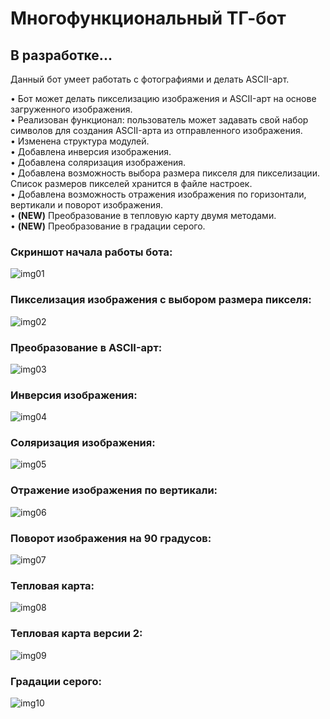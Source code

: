 # Многофункциональный ТГ-бот
## В разработке...

Данный бот умеет работать с фотографиями и делать ASCII-арт.

• Бот может делать пикселизацию изображения и ASCII-арт на основе загруженного изображения.  
• Реализован функционал: пользователь может задавать свой набор символов для создания ASCII-арта из отправленного изображения.  
• Изменена структура модулей.  
• Добавлена инверсия изображения.  
• Добавлена соляризация изображения.  
• Добавлена возможность выбора размера пикселя для пикселизации. Список размеров пикселей хранится в файле настроек.  
• Добавлена возможность отражения изображения по горизонтали, вертикали и поворот изображения.  
• **(NEW)** Преобразование в тепловую карту двумя методами.  
• **(NEW)** Преобразование в градации серого.  

### Скриншот начала работы бота:
![img01](https://github.com/Topotun77/multifunctional_bot/blob/master/ScreenShots/n001.JPG?raw=true)
### Пикселизация изображения с выбором размера пикселя:
![img02](https://github.com/Topotun77/multifunctional_bot/blob/master/ScreenShots/n002.JPG?raw=true)
### Преобразование в ASCII-арт:
![img03](https://github.com/Topotun77/multifunctional_bot/blob/master/ScreenShots/n003.JPG?raw=true)
### Инверсия изображения:
![img04](https://github.com/Topotun77/multifunctional_bot/blob/master/ScreenShots/n004.JPG?raw=true)
### Соляризация изображения:
![img05](https://github.com/Topotun77/multifunctional_bot/blob/master/ScreenShots/n005.JPG?raw=true)
### Отражение изображения по вертикали:
![img06](https://github.com/Topotun77/multifunctional_bot/blob/master/ScreenShots/n006.JPG?raw=true)
### Поворот изображения на 90 градусов:
![img07](https://github.com/Topotun77/multifunctional_bot/blob/master/ScreenShots/n007.JPG?raw=true)
### Тепловая карта:
![img08](https://github.com/Topotun77/multifunctional_bot/blob/master/ScreenShots/n010.JPG?raw=true)
### Тепловая карта версии 2:
![img09](https://github.com/Topotun77/multifunctional_bot/blob/master/ScreenShots/n011.JPG?raw=true)
### Градации серого:
![img10](https://github.com/Topotun77/multifunctional_bot/blob/master/ScreenShots/n009.JPG?raw=true)
